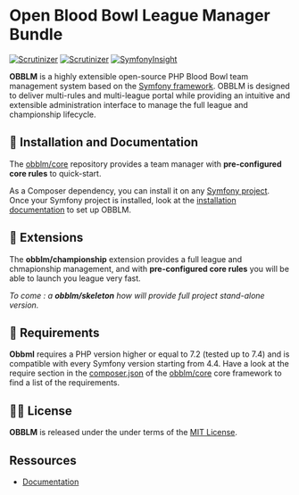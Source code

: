 # Open Blood Bowl League Manager Bundle

[![Scrutinizer](https://scrutinizer-ci.com/g/obblm/core/badges/quality-score.png?b=master)](https://scrutinizer-ci.com/g/obblm/core/?branch=master)
[![Scrutinizer](https://scrutinizer-ci.com/g/obblm/core/badges/coverage.png?b=master)](https://scrutinizer-ci.com/g/obblm/core/?branch=master)
[![SymfonyInsight](https://insight.symfony.com/projects/5235fc05-8604-4bc8-9a78-f93f13b7f2fa/mini.svg)](https://insight.symfony.com/projects/5235fc05-8604-4bc8-9a78-f93f13b7f2fa)

**OBBLM** is a highly extensible open-source PHP Blood Bowl team management system based on the [Symfony framework][1]. 
OBBLM is designed to deliver multi-rules and multi-league portal while providing an intuitive and extensible administration interface to manage the full league and championship lifecycle.

🚀 Installation and Documentation
----------------------------------

The [obblm/core][2] repository provides a team manager with **pre-configured core rules** to quick-start.

As a Composer dependency, you can install it on any [Symfony project][3]. Once your Symfony project is installed, look at the [installation documentation][4] to set up OBBLM.

🧰 Extensions
----------------------------------
The **obblm/championship** extension provides a full league and chmapionship management, and with **pre-configured core rules** you will be able to launch you league very fast.

_To come : a **obblm/skeleton** how will provide full project stand-alone version._


💾 Requirements
----------------------------------
**Obbml** requires a PHP version higher or equal to 7.2 (tested up to 7.4) and is compatible with every Symfony version starting from 4.4.
Have a look at the require section in the [composer.json](composer.json) of the [obblm/core][2] core framework to find a list of the requirements.

👩‍⚖️️ License
----------------------------------
**OBBLM** is released under the under terms of the [MIT License](LICENSE).

Ressources
----------------------------------

- [Documentation](./src/Resources/doc/Readme.md)

[1]: https://symfony.com/
[2]: https://github.com/obblm/core
[3]: https://symfony.com/doc/current/setup.html
[4]: ./src/Resources/doc/1.Installation.md
